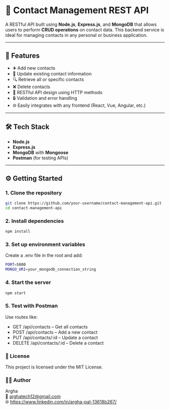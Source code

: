 # 📇 Contact Management REST API

A RESTful API built using **Node.js**, **Express.js**, and **MongoDB** that allows users to perform **CRUD operations** on contact data. This backend service is ideal for managing contacts in any personal or business application.

---

## 🚀 Features

- ➕ Add new contacts
- 🔁 Update existing contact information
- 🔍 Retrieve all or specific contacts
- ❌ Delete contacts
- 🧱 RESTful API design using HTTP methods
- 🔒 Validation and error handling
- 🌐 Easily integrates with any frontend (React, Vue, Angular, etc.)

---

## 🛠️ Tech Stack

- **Node.js**
- **Express.js**
- **MongoDB** with **Mongoose**
- **Postman** (for testing APIs)

---

## ⚙️ Getting Started

### 1. Clone the repository
```bash
git clone https://github.com/your-username/contact-management-api.git
cd contact-management-api

```

### 2. Install dependencies

```bash
npm install
```

### 3. Set up environment variables

Create a .env file in the root and add:

```bash
PORT=5000
MONGO_URI=your_mongodb_connection_string
```

### 4. Start the server

```bash
npm start
```

### 5. Test with Postman

Use routes like:
<ul>
<li>GET /api/contacts – Get all contacts</li>

<li>POST /api/contacts – Add a new contact</li>

<li>PUT /api/contacts/:id – Update a contact</li>

<li>DELETE /api/contacts/:id – Delete a contact</li>
</ul>

### 📄 License

This project is licensed under the MIT License.

### 👨‍💻 Author
Argha
<br>📧 arghatech12@gmail.com
<br>🌐 https://www.linkedin.com/in/argha-pal-13618b267/




